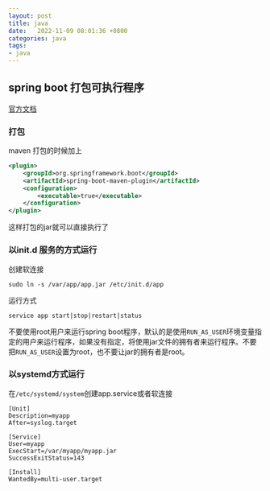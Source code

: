 ```yaml
---
layout: post
title: java
date:   2022-11-09 08:01:36 +0800
categories: java
tags:
- java
---
```


## spring boot 打包可执行程序

[官方文档](https://docs.spring.io/spring-boot/docs/current/reference/html/deployment.html#deployment.installing)

### 打包
maven 打包的时候加上

```xml
<plugin>
    <groupId>org.springframework.boot</groupId>
    <artifactId>spring-boot-maven-plugin</artifactId>
    <configuration>
        <executable>true</executable>
    </configuration>
</plugin>
```

这样打包的jar就可以直接执行了

### 以init.d 服务的方式运行

创建软连接

```shell
sudo ln -s /var/app/app.jar /etc/init.d/app
```
运行方式

```shell
service app start|stop|restart|status
```

不要使用root用户来运行spring boot程序，默认的是使用`RUN_AS_USER`环境变量指定的用户来运行程序，如果没有指定，将使用jar文件的拥有者来运行程序。不要把`RUN_AS_USER`设置为root，也不要让jar的拥有者是root。

### 以systemd方式运行

在`/etc/systemd/system`创建app.service或者软连接

```shell
[Unit]
Description=myapp
After=syslog.target

[Service]
User=myapp
ExecStart=/var/myapp/myapp.jar
SuccessExitStatus=143

[Install]
WantedBy=multi-user.target
```